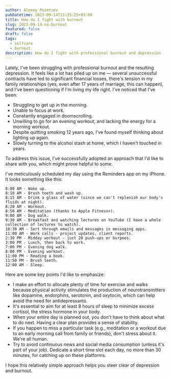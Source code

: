 ```yaml
---
author: Alexey Poimtsev
pubDatetime: 2023-09-14T21:25:25+03:00
title: How do I fight with burnout
slug: 2023-09-14-no-burnout
featured: false
draft: false
tags:
  - selfcare
  - burnout
description: How do I fight with professional burnout and depression
---
```


Lately, I've been struggling with professional burnout and the resulting depression. It feels like a lot has piled up on me — several unsuccessful contracts have led to significant financial losses, there's tension in my family relationships (yes, even after 17 years of marriage, this can happen), and I've been questioning if I'm living my life right. I've noticed that I've been:

- Struggling to get up in the morning.
- Unable to focus at work.
- Constantly engaged in doomscrolling.
- Unwilling to go for an evening workout, and lacking the energy for a morning workout.
- Despite quitting smoking 12 years ago, I've found myself thinking about lighting up again.
- Slowly turning to the alcohol stash at home, which I haven't touched in years.

To address this issue, I've successfully adopted an approach that I'd like to share with you, which might prove helpful to some.

I've meticulously scheduled my day using the Reminders app on my iPhone. It looks something like this:

```text
8:00 AM - Wake up.
8:10 AM - Brush teeth and wash up.
8:15 AM - Drink a glass of water (since we can't replenish our body's fluids at night).
8:20 AM - Workout.
8:50 AM - Meditation (thanks to Apple Fitness+).
9:00 AM - Dog walk.
9:30 AM - Breakfast and watching lectures on YouTube (I have a whole collection of lectures to watch).
10:30 AM - Sort through emails and messages in messaging apps.
11:00 AM - Work calls - project updates, client reports.
2:30 PM - Midday workout - just 20 push-ups or burpees.
3:00 PM - Lunch, then back to work.
7:00 PM - Evening dog walk.
8:00 PM - Evening workout.
11:00 PM - Reading a book.
11:50 PM - Brush teeth.
12:00 AM - Sleep.
```

Here are some key points I'd like to emphasize:

- I make an effort to allocate plenty of time for exercise and walks because physical activity stimulates the production of neurotransmitters like dopamine, endorphins, serotonin, and oxytocin, which can help avoid the need for antidepressants.
- It's essential to aim for at least 8 hours of sleep to minimize excess cortisol, the stress hormone in your body.
- When your entire day is planned out, you don't have to think about what to do next. Having a clear plan provides a sense of stability.
- If you happen to miss a particular task (e.g., meditation or a workout due to an early morning call from family or friends), don't stress about it. We're all human.
- Try to avoid continuous news and social media consumption (unless it's part of your job). Dedicate a short time slot each day, no more than 30 minutes, for catching up on these platforms.

I hope this relatively simple approach helps you steer clear of depression and burnout.
